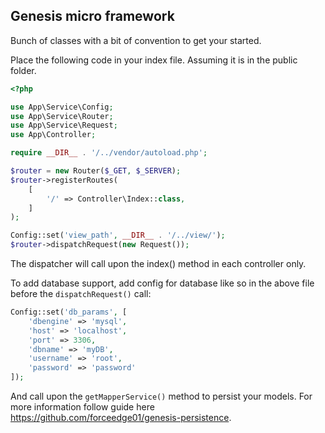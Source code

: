 Genesis micro framework
-----------------

Bunch of classes with a bit of convention to get your started.

Place the following code in your index file. Assuming it is in the public folder.

```php
<?php

use App\Service\Config;
use App\Service\Router;
use App\Service\Request;
use App\Controller;

require __DIR__ . '/../vendor/autoload.php';

$router = new Router($_GET, $_SERVER);
$router->registerRoutes(
    [
        '/' => Controller\Index::class,
    ]
);

Config::set('view_path', __DIR__ . '/../view/');
$router->dispatchRequest(new Request());
```

The dispatcher will call upon the index() method in each controller only.

To add database support, add config for database like so in the above file before the `dispatchRequest()` call:

```php
Config::set('db_params', [
    'dbengine' => 'mysql',
    'host' => 'localhost',
    'port' => 3306,
    'dbname' => 'myDB',
    'username' => 'root',
    'password' => 'password'
]);
```

And call upon the `getMapperService()` method to persist your models. For more information follow guide here https://github.com/forceedge01/genesis-persistence.
